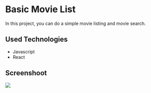 # Basic Movie List

In this project, you can do a simple movie listing and movie search.

## Used Technologies

* Javascript
* React

## Screenshoot

![]('/src/asset/filmm.png')
